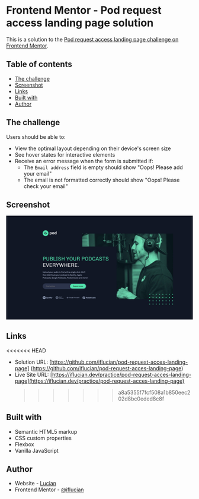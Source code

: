 # Frontend Mentor - Pod request access landing page solution

This is a solution to the [Pod request access landing page challenge on Frontend Mentor](https://www.frontendmentor.io/challenges/pod-request-access-landing-page-eyTmdkLSG).

## Table of contents

- [The challenge](#the-challenge)
- [Screenshot](#screenshot)
- [Links](#links)
- [Built with](#built-with)
- [Author](#author)

## The challenge

Users should be able to:

- View the optimal layout depending on their device's screen size
- See hover states for interactive elements
- Receive an error message when the form is submitted if:
  - The `Email address` field is empty should show "Oops! Please add your email"
  - The email is not formatted correctly should show "Oops! Please check your email"

## Screenshot

![](./screenshot.jpeg)

## Links

<<<<<<< HEAD

- Solution URL: [https://github.com/iflucian/pod-request-acces-landing-page] (https://github.com/iflucian/pod-request-acces-landing-page)
- Live Site URL: [https://iflucian.dev/practice/pod-request-acces-landing-page](https://iflucian.dev/practice/pod-request-acces-landing-page)
  > > > > > > > a8a5355f7fcf508a1b850eec202d8bc0eded8c8f

## Built with

- Semantic HTML5 markup
- CSS custom properties
- Flexbox
- Vanilla JavaScript

## Author

- Website - [Lucian](https://www.iflucian.dev)
- Frontend Mentor - [@iflucian](https://www.frontendmentor.io/profile/iflucian)
